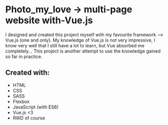 # Photo_my_love -> multi-page website with-Vue.js

I designed and created this project myself with my favourite framework --> Vue.js (one and only). My knowledge of Vue.js is not very impressive, I know very well that I still have a lot to learn, but Vue absorbed me completely... This project is another attempt to use the knowledge gained so far in practice.

## Created with:

* HTML
* CSS
* SASS
* Flexbox
* JavaScript (with ES6)
* Vue.js <3
* RWD of course
